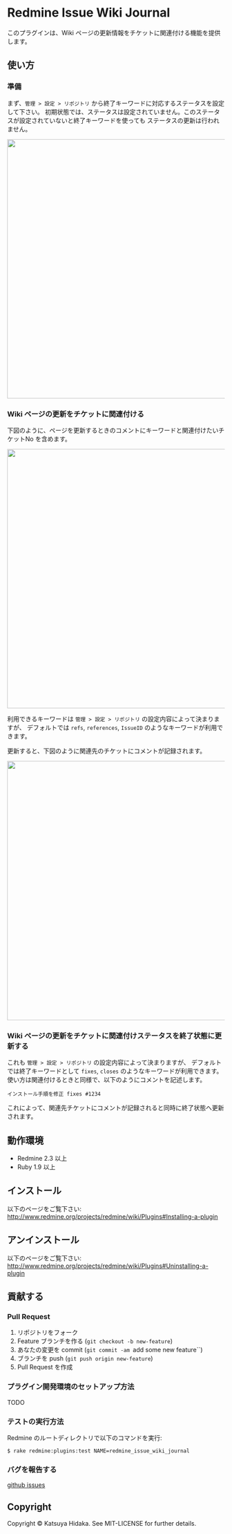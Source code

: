 # Redmine Issue Wiki Journal

このプラグインは、Wiki ページの更新情報をチケットに関連付ける機能を提供します。

## 使い方

### 準備

まず、`管理 > 設定 > リポジトリ` から終了キーワードに対応するステータスを設定して下さい。
初期状態では、ステータスは設定されていません。このステータスが設定されていないと終了キーワードを使っても
ステータスの更新は行われません。

[<img src="http://hidakatsuya.github.io/redmine_issue_wiki_journal/images/setup.png" width="600">](http://hidakatsuya.github.io/redmine_issue_wiki_journal/images/setup.png)

### Wiki ページの更新をチケットに関連付ける

下図のように、ページを更新するときのコメントにキーワードと関連付けたいチケットNo を含めます。

[<img src="http://hidakatsuya.github.io/redmine_issue_wiki_journal/images/feature-1.png" width="600">](http://hidakatsuya.github.io/redmine_issue_wiki_journal/images/feature-1.png)

利用できるキーワードは `管理 > 設定 > リポジトリ` の設定内容によって決まりますが、
デフォルトでは ``refs``, ``references``, ``IssueID`` のようなキーワードが利用できます。

更新すると、下図のように関連先のチケットにコメントが記録されます。

[<img src="http://hidakatsuya.github.io/redmine_issue_wiki_journal/images/feature-2.png" width="600">](http://hidakatsuya.github.io/redmine_issue_wiki_journal/images/feature-2.png)

### Wiki ページの更新をチケットに関連付けステータスを終了状態に更新する

これも `管理 > 設定 > リポジトリ` の設定内容によって決まりますが、
デフォルトでは終了キーワードとして ``fixes``, ``closes`` のようなキーワードが利用できます。
使い方は関連付けるときと同様で、以下のようにコメントを記述します。

    インストール手順を修正 fixes #1234

これによって、関連先チケットにコメントが記録されると同時に終了状態へ更新されます。

## 動作環境

  * Redmine 2.3 以上
  * Ruby 1.9 以上

## インストール

以下のページをご覧下さい:  
http://www.redmine.org/projects/redmine/wiki/Plugins#Installing-a-plugin

## アンインストール

以下のページをご覧下さい:  
http://www.redmine.org/projects/redmine/wiki/Plugins#Uninstalling-a-plugin

## 貢献する

### Pull Request

  1. リポジトリをフォーク
  2. Feature ブランチを作る (``git checkout -b new-feature``)
  3. あなたの変更を commit (``git commit -am ``add some new feature``)
  4. ブランチを push (``git push origin new-feature``)
  5. Pull Request を作成

### プラグイン開発環境のセットアップ方法

TODO

### テストの実行方法

Redmine のルートディレクトリで以下のコマンドを実行:

    $ rake redmine:plugins:test NAME=redmine_issue_wiki_journal

### バグを報告する

[github issues](https://github.com/hidakatsuya/redmine_issue_wiki_journal/issues/new)

## Copyright

Copyright &copy; Katsuya Hidaka. See MIT-LICENSE for further details.

